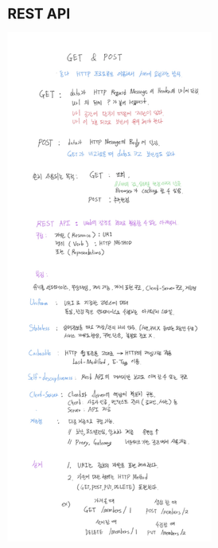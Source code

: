 # REST API

![REST%20API%204455f23b12d24a97934431a282565c7f/Untitled.png](REST%20API%204455f23b12d24a97934431a282565c7f/Untitled.png)